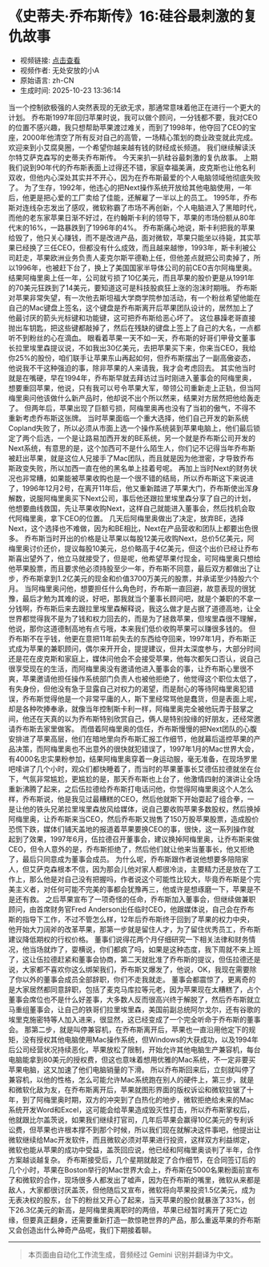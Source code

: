 # 《史蒂夫·乔布斯传》16:硅谷最刺激的复仇故事

- 视频链接: [点击查看](https://www.bilibili.com/video/BV1JX4qzdEMo)
- 视频作者: 无处安放的小A
- 原始语言: zh-CN
- 生成时间: 2025-10-23 13:36:14

当一个控制欲极强的人突然表现的无欲无求，那通常意味着他正在进行一个更大的计划。
乔布斯1997年回归苹果时说，我可以做个顾问，一分钱都不要，我对CEO的位置不感兴趣，我只想帮助苹果渡过难关，而到了1998年，他夺回了CEO的宝座，2000年他清空了所有反对自己的高管，一场精心策划的商业政变就此完成。
欢迎来到小艾腐臭圈，一个希望你越来越有钱的财经成长频道。
我们继续解读沃尔特艾萨克森写的史蒂夫乔布斯传。 今天来扒一扒硅谷最刺激的复仇故事。
上期我们说到90年代的乔布斯表面上过得还不错，家庭幸福美满，皮克斯也让他名利双收，但他内心深处其实并不开心，因为在乔布斯最爱的个人电脑领域他彻底失败了。
为了生存，1992年，他违心的把Next操作系统开放给其他电脑使用，一年后，他更是把心爱的工厂卖给了佳能，还解雇了一半以上的员工。
1995年，乔布斯对连线杂志发出了感叹，微软称霸了市场不再创新，个人电脑进入了黑暗时代，而他的老东家苹果日渐不好过，在约翰斯卡利的领导下，苹果的市场份额从80年代末的16%，一路暴跌到了1996年的4%。
乔布斯痛心地说，斯卡利把我的苹果给毁了，他只关心赚钱，而不是改进产品，面对微软，苹果只能坐以待毙，其实苹果已经换了三任CEO，但都没有什么成效，而且越来越惨，1993年，斯卡利被公司赶走，苹果欧洲业务负责人麦克尔斯平德勒上任，但他差点就把公司卖掉了，所以1996年，也被赶下台了，换上了美国国家半导体公司的前CEO吉尔阿梅里奥。
结果阿梅里奥上任一年，公司就亏损了10亿美元，而且苹果的股价更是从1991年的70美元狂跌到了14美元，要知道这可是科技股疯狂上涨的泡沫时期哦。
乔布斯对苹果非常失望，有一次他去斯坦福大学商学院参加活动，有一个粉丝希望他能在自己的Mac键盘上签名，这个键盘是乔布斯离开后苹果团队设计的，居然加上了他最讨厌的箭头光标键和功能键，这可把乔布斯给恶心坏了。
这位暴躁老哥直接抛出车钥匙，把这些键都敲掉了，然后在残缺的键盘上签上了自己的大名，一点都听不到粉丝的心在滴血。
眼看着苹果一天不如一天，乔布斯的好哥们甲骨文董事长拉里埃里森提议说，不如我出30亿美元，去把苹果买下来，你来当CEO，我给你25%的股份，咱们联手让苹果东山再起如何，但乔布斯摆出了一副高傲姿态，他说我不干这种强迫的事，除非苹果的人来请我，我才会考虑回去。
其实他当时就是在嘴硬，早在1994年，乔布斯早就去拜访过当时刚进入董事会的阿梅里奥，想要重回苹果，他说，只有我可以号令苹果大军，带领公司重新走上正轨，但当阿梅里奥问他该做什么新产品时，他却说不出个所以然来，结果对方居然把他给轰走了。
但两年后，苹果出现了巨额亏损，阿梅里奥再也没有了当初的傲气，不得不重新考虑乔布斯这张牌。
当时苹果面临一个重大选择，他们自己开发的新系统Copland失败了，所以必须从市面上选一个操作系统装到苹果电脑上，他们最后锁定了两个后选，一个是让路易加西开发的BE系统，另一个就是乔布斯公司开发的Next系统，有意思的是，这个加西可不是什么陌生人，你们记不记得当年乔布斯被赶出苹果，就是这位人兄接手了Mac团队，而且就是因为他泄密，才导致乔布斯政变失败，所以加西一直在他的黑名单上挂着号呢。
再加上当时Next的财务状况也非常糟，如果能被苹果收购也是一个很不错的结局，所以乔布斯这下来说进了，1996年12月2号，在离开11年后，他又重新踏进了苹果大门，乔布斯使出浑身解数，说服阿梅里奥买下Next公司，事后他还跟拉里埃里森分享了自己的计划，他想要曲线救国，先让苹果收购Next，这样自己就能进入董事会，然后找机会取代阿梅里奥，拿下CEO的位置。
几天后阿梅里奥做出了决定，放弃BE，选择Next，这个选择也不难做，因为和BE相比，Next在产品营收和团队上都要出色很多。
乔布斯当时开出的价格是让苹果以每股12美元收购Next，总价5亿美元，阿梅里奥讨价还价，提议每股10美元，总价略高于4亿美元，但这个出价已经让乔布斯喜出望外了，他立马就接受了，但是呢，他希望苹果付现金，可阿梅里奥只想给他苹果股票，而且要求他必须持股至少一年，乔布斯不同意，最后双方都做出了让步，乔布斯拿到1.2亿美元的现金和价值3700万美元的股票，并承诺至少持股六个月。
当阿梅里奥问他，想要担任什么角色时，乔布斯一直回避，故意表现的很犹豫，最后才勉为其难的说，好吧，那我就当个董事长顾问吧，就是个兼职的不拿一分钱啊，乔布斯后来去跟拉里埃里森解释说，我这么做才是占据了道德高地，让全世界都觉得我不是为了钱和权力回去的，而是为了拯救苹果，但埃里森很不理解，他说，那你这道德制高地有点亏哦，本来我们低价收购苹果可以赚很多钱的。
但乔布斯不在乎钱，他更在意把11年前失去的东西给夺回来，1997年1月，乔布斯正式成为苹果的兼职顾问，偶尔来开开会，提提建议，但并太深度参与，大部分时间还是花在皮克斯和家庭上，媒体问他会不会接受苹果，他每次都矢口否认，说自己很享受现在的生活，而阿梅里奥没有邀请他进入董事会的事，让乔布斯心里很不爽，苹果邀请他担任操作系统部门负责人也被他拒绝了，他觉得这个职位太低了，有失身份，但他没有急于显露自己对权力的渴望，而是耐心的等待阿梅里奥犯错误，乔布斯觉得他是一个非常平庸的人，斯下里经常骂他是蠢货，但是表面上呢，却是各种吹捧奉承，就像当年控制斯卡利一样，阿梅里奥完全被他玩弄于鼓掌之间，他还在天真的以为乔布斯特别欣赏自己，俩人是特别投缘的好朋友，还经常邀请乔布斯去家里做客。
而借着阿梅里奥的信任，乔布斯慢慢的把Next团队的心腹安排进了苹果高层，他们在暗地里向乔布斯汇报工作细节，他就幕后遥控苹果的产品决策，而阿梅里奥也不出意外的很快就犯错误了，1997年1月的Mac世界大会，有4000名忠实果粉参加，结果阿梅里奥穿着一身运动服，毫无准备，在现场罗里吧嗦讲了几个小时，观众们都快睡着了，而当时的苹果董事长艾德伍拉德就坐在台下，气氛非常尴尬，更尴尬的是，那天乔布斯也上台了，他激情四射的演讲让全场重新沸腾了起来，之后伍拉德给乔布斯打电话问他，你觉得阿梅里奥这个人怎么样，乔布斯说，他是我见过最糟糕的CEO，然后他就斯下开始耍起了组合拳，一是让他的铁头兄弟拉里埃里森放风给媒体，说自己要收购苹果多数股权，然后换掉阿梅里奥，让乔布斯来当CEO，然后乔布斯又抛售了150万股苹果股票，造成股价恐慌下跌，媒体们铺天盖地的报道着苹果要换CEO的事，很快，这一系列操作就起到了效果，1997年6月，伍拉德召开董事会，建议换掉阿梅里奥，让乔布斯来做CEO，但令人意外的是，乔布斯拒绝了，然后他们就让他来当董事长，他又拒绝了，最后只同意成为董事会成员。
为什么呢，乔布斯跟作者说他想要多陪陪家人，但艾萨克森根本不信，因为那会儿他对家人都很冷淡，主要精力还是放在了工作上，那么他是对自己没有把握吗，作者说这个可能性比较大，毕竟乔布斯是个完美主义者，对任何可能不完美的事都会犹豫再三，他或许是想琢磨一下，苹果是不是还有救。
之后苹果宣布了一项奇怪的任命，乔布斯加入董事会，但继续做兼职顾问，由首席财务官Fred Anderson出任临时CEO，他跟媒体说，自己会在乔布斯的指导下工作，不过不管怎么样，12年后乔布斯终于回到了苹果的权力中央，他开始大刀阔斧的改革苹果，那第一步就是留住人才，为了留住优秀员工，乔布斯建议降低期权的行权价格。
董事们说得花两个月仔细研究一下相关法律和财务情况，他当场就炸了，耍横说，你们都疯了吗，如果是这种态度，我下周就不来上班了，这让伍拉德赶紧和董事会协商，第二天就批准了乔布斯的提议，但伍拉德还是说，大家都不喜欢你这么绑架我们，乔布斯又爆发了，他说，OK，我现在需要除了你以外的董事会成员全部辞职，你们不走我就走。
董事会都震惊了，更离奇的是大家居然都同意辞职，包括了麦克马库拉等元老，因为苹果现在太糟糕了，占个董事会席位也不是什么好差事，大多数人反而很高兴终于解脱了，然后乔布斯就立马重组董事会，让自己的铁哥们拉里埃里森，美国前副总统阿尔戈尔，还有谷歌的埃里克施密特等人加入进来，很显然，这已经变成了一个完全听命于乔布斯的董事会。
那第二步，就是叫停兼容机，在乔布斯离开后，苹果也一直沿用他定下的规矩，没有授权其他电脑使用Mac操作系统，但Windows的大获成功，以及1994年后公司经营状况持续恶化，苹果放松了限制，开始允许其他电脑生产兼容机，每台电脑能拿到80美元的授权费，但这也意味着想用优雅的Mac系统，不一定非要买苹果电脑，这又加速了他们电脑销量的下滑。
所以乔布斯回来后，立刻就叫停了兼容机，以他的性格，怎么可能允许Mac系统跑在别人的硬件上，第三步，就是和微软化敌为友，在乔布斯离开后，苹果就图形界面的版权诉讼和微软拉锯了十年，到了阿梅里奥时期，双方的冲突到了白热化的地步，微软拒绝给未来的Mac系统开发Word和Excel，这可能会给苹果造成毁灭性打击，所以乔布斯掌权后，他就跟比尔盖茨说，如果我们继续打官司，几年后苹果会赢得10亿美元的专利诉讼费，但苹果也许根本撑不到那个时候，所以我们现在就解决这件事吧，他提出让微软继续给Mac开发软件，而且微软必须对苹果进行投资，这样双方利益绑定，微软也能从苹果的成功中受益，盖茨回应说，他已经和阿梅里奥谈判了半年，合作方案越谈越复杂。
乔布斯接受后，几个星期就敲定了合作细节，在合同签订后的几个小时，苹果在Boston举行的Mac世界大会上，乔布斯在5000名果粉面前宣布了和微软的合作，现场很多人都发出了嘘声，因为在乔布斯的嘴里，微软从来都是敌人，大家都很讨厌盖茨，但他随后又宣布，微软将向苹果投资1.5亿美元，成为无表决权的股东，台下的粉丝又开心了起来，当天苹果的股价就暴涨了33%，创下26.3亿美元的新高，是阿梅里奥离职时的两倍，苹果已经暂时离开了死亡边缘，但要真正翻身，还需要重新打造一款惊艳世界的产品，那么重返苹果的乔布斯又会创造出什么神奇产品呢，我们下期接着聊。

---

> 本页面由自动化工作流生成，音频经过 Gemini 识别并翻译为中文。
